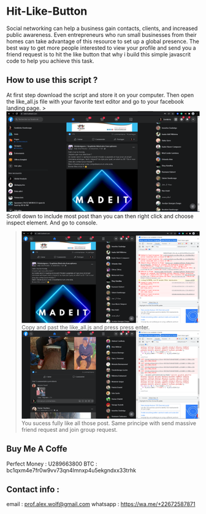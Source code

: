 # Hit-Like-Button
Social networking can help a business gain contacts, clients, and increased public awareness.  Even entrepreneurs who run small businesses from their homes can take advantage of this resource to set up a global presence. The best way to get more people interested to view your profile and send you a friend request is to hit the like button that why i build this simple javascrit code to help you achieve this task.

## How to use this script ?

   At first step download the script and store it on your computer.
   Then open the like_all.js file with your favorite text editor and go to your facebook landing page.
    > ![Simple capture](hit_like_1.PNG)
   Scroll down to include most post than you can then right click and choose inspect element. And go to console.
   > ![Simple capture](hit_like_2.PNG)
   Copy and past the like_all.js and press press enter.
   > ![Simple capture](hit_like_3.PNG)
  You sucess fully like all those post.
   Same principe with send massive friend request and join group request. 
## Buy Me A Coffe
Perfect Money : U289663800
BTC : bc1qxm4e7fr0w9vv73qn4lmnxp4u5ekgndxx33trhk

## Contact info :
email : prof.alex.wolf@gmail.com 
whatsapp : https://wa.me/+22672587871
   
